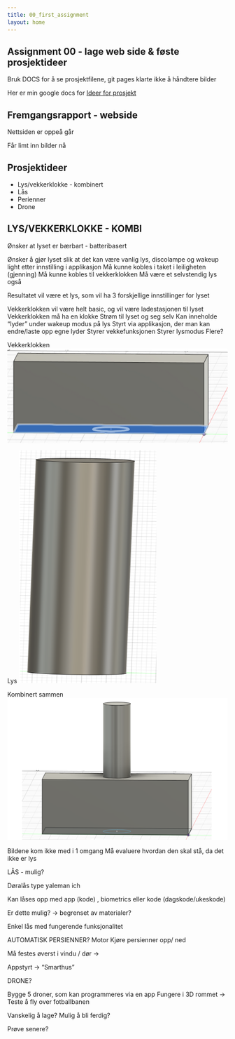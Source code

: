 ```yaml
---
title: 00_first_assignment
layout: home
---
```



## Assignment 00   - lage web side & føste prosjektideer

Bruk DOCS for å se prosjektfilene, git pages klarte ikke å håndtere bilder

Her er min google docs for 
[Ideer for prosjekt](https://docs.google.com/document/d/1Gtd3E4MM41uL1XNtwIZ1ojKJA5nZlT6XIVdund5ngDY/edit)


## Fremgangsrapport - webside
Nettsiden er oppeå går

Får limt inn bilder nå


## Prosjektideer

- Lys/vekkerklokke - kombinert
- Lås
- Perienner
- Drone

## LYS/VEKKERKLOKKE - KOMBI

Ønsker at lyset er bærbart - batteribasert

Ønsker å gjør lyset slik at det kan være vanlig lys, discolampe og wakeup light etter innstilling i applikasjon
Må kunne kobles i taket i leiligheten	(gjenning)
Må kunne kobles til vekkerklokken
Må være et selvstendig lys også

Resultatet vil være et lys, som vil ha 3 forskjellige innstillinger for lyset


Vekkerklokken vil være helt basic, og vil være ladestasjonen til lyset
Vekkerklokken må ha en klokke
Strøm til lyset og seg selv
Kan inneholde “lyder” under wakeup modus på lys
Styrt via applikasjon, der man kan endre/laste opp egne lyder
Styrer vekkefunksjonen
Styrer lysmodus
Flere?

Vekkerklokken
![Vekkerklokke](assets/vekkerklokke.png)

Lys
![Lys](assets/lys.png)

Kombinert sammen
![Kombi](assets/kombi.png)


Bildene kom ikke med i 1 omgang
Må evaluere hvordan den skal stå, da det ikke er lys

LÅS - mulig?


Døralås type yaleman ich

Kan låses opp med app (kode) , biometrics eller kode (dagskode/ukeskode) 

Er dette mulig? -> begrenset av materialer? 

Enkel lås med fungerende funksjonalitet




AUTOMATISK PERSIENNER?
Motor
Kjøre persienner opp/ ned

Må festes øverst i vindu / dør		-> 

Appstyrt	-> “Smarthus”



DRONE?

Bygge 5 droner, som kan programmeres via en app
Fungere i 3D rommet		-> Teste å fly over fotballbanen

Vanskelig å lage?
Mulig å bli ferdig?

Prøve senere? 
